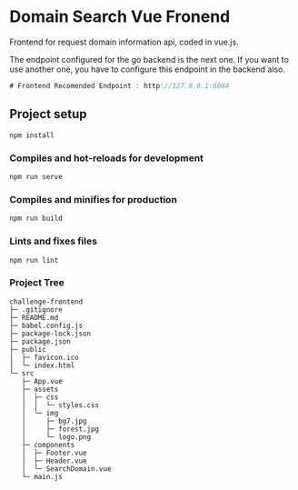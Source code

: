 # Domain Search Vue Fronend
Frontend for request domain information api, coded in vue.js.

The endpoint configured for the go backend is the next one. If you want to use another one, you have to configure this endpoint in the backend also.
```js
# Frontend Recomended Endpoint : http://127.0.0.1:8084
```

## Project setup
```
npm install
```

### Compiles and hot-reloads for development
```
npm run serve
```

### Compiles and minifies for production
```
npm run build
```

### Lints and fixes files
```
npm run lint
```
### Project Tree
```
challenge-frontend
├─ .gitignore
├─ README.md
├─ babel.config.js
├─ package-lock.json
├─ package.json
├─ public
│  ├─ favicon.ico
│  └─ index.html
└─ src
   ├─ App.vue
   ├─ assets
   │  ├─ css
   │  │  └─ styles.css
   │  └─ img
   │     ├─ bg7.jpg
   │     ├─ forest.jpg
   │     └─ logo.png
   ├─ components
   │  ├─ Footer.vue
   │  ├─ Header.vue
   │  └─ SearchDomain.vue
   └─ main.js

```